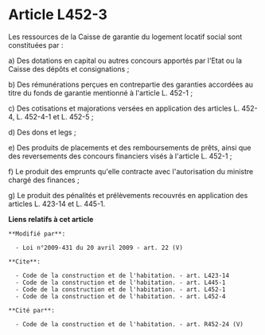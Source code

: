 # Article L452-3

Les ressources de la Caisse de garantie du logement locatif social sont constituées par : 

a) Des dotations en capital ou autres concours apportés par l'Etat ou la Caisse des dépôts et consignations ; 

b) Des rémunérations perçues en contrepartie des garanties accordées au titre du fonds de garantie mentionné à l'article L.
452-1 ; 

c) Des cotisations et majorations versées en application des articles L. 452-4, L. 452-4-1 et L. 452-5 ; 

d) Des dons et legs ; 

e) Des produits de placements et des remboursements de prêts, ainsi que des reversements des concours financiers visés à
l'article L. 452-1 ; 

f) Le produit des emprunts qu'elle contracte avec l'autorisation du ministre chargé des finances ; 

g) Le produit des pénalités et prélèvements recouvrés en application des articles L. 423-14 et L. 445-1.

**Liens relatifs à cet article**

	**Modifié par**:

	  - Loi n°2009-431 du 20 avril 2009 - art. 22 (V)

	**Cite**:

	  - Code de la construction et de l'habitation. - art. L423-14
	  - Code de la construction et de l'habitation. - art. L445-1
	  - Code de la construction et de l'habitation. - art. L452-1
	  - Code de la construction et de l'habitation. - art. L452-4

	**Cité par**:

	  - Code de la construction et de l'habitation. - art. R452-24 (V)
